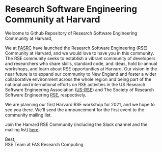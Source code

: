 # Research Software Engineering Community at Harvard

Welcome to Github Repository of Research Software Engineering Community at Harvard,

We at [FASRC](https://www.rc.fas.harvard.edu/research-software-engineering-rse/) have launched the Research Software Engineering (RSE) Community at Harvard, and we would love to have you in this community. The RSE community seeks to establish a vibrant community of developers and researchers who share skills, standard code, and ideas, hold bi-annual workshops, and learn about RSE opportunities at Harvard. Our vision in the near future is to expand our community to New England and foster a wider collaborative environment across the whole region and being part of the national and international efforts on RSE activities in the US Research Software Engineering Association ([US-RSE](https://us-rse.org/)) and The Society of Research Software Engineering [RSE](https://society-rse.org/), respectively.

We are planning our first Harvard RSE workshop for 2021, and we hope to see you there. We'll send the announcement for the first event to the community mailing list.

Join the Harvard RSE Community (including the Slack channel and the mailing list) [here](https://forms.gle/4YTvdgiP1p7zfwb66).

Best,  
RSE Team at FAS Research Computing
